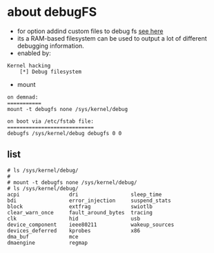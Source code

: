 # about debugFS

* for option addind custom files to debug fs [see here](../../debugging/debugfs/readme.md)
* its a RAM-based filesystem can be used to output a lot of different debugging information.
* enabled by:

```
Kernel hacking
    [*] Debug filesystem

```

* mount

```
on demnad:
===========
mount -t debugfs none /sys/kernel/debug

on boot via /etc/fstab file:
============================
debugfs /sys/kernel/debug debugfs 0 0

```

## list

```
# ls /sys/kernel/debug/
# 
# mount -t debugfs none /sys/kernel/debug/
# ls /sys/kernel/debug/
acpi                dri                 sleep_time
bdi                 error_injection     suspend_stats
block               extfrag             swiotlb
clear_warn_once     fault_around_bytes  tracing
clk                 hid                 usb
device_component    ieee80211           wakeup_sources
devices_deferred    kprobes             x86
dma_buf             mce
dmaengine           regmap

```

